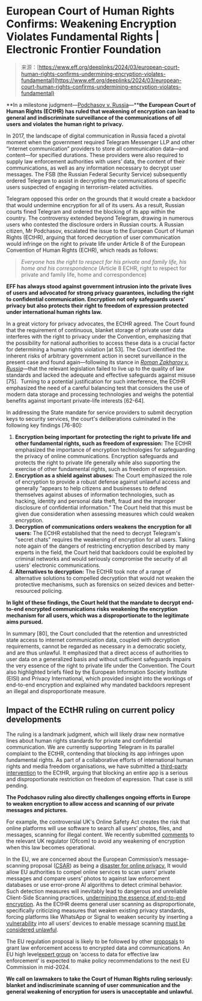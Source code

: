 <!--yml
category: 未分类
date: 2024-05-27 14:37:21
-->

# European Court of Human Rights Confirms: Weakening Encryption Violates Fundamental Rights | Electronic Frontier Foundation

> 来源：[https://www.eff.org/deeplinks/2024/03/european-court-human-rights-confirms-undermining-encryption-violates-fundamental](https://www.eff.org/deeplinks/2024/03/european-court-human-rights-confirms-undermining-encryption-violates-fundamental)

**In a milestone judgment—[Podchasov v. Russia](https://hudoc.echr.coe.int/eng/?i=001-230854)—****the European Court of Human Rights (ECtHR) has ruled that weakening of encryption can lead to general and indiscriminate surveillance of the communications of** ***all*** **users and violates the human right to privacy.**  

In 2017, the landscape of digital communication in Russia faced a pivotal moment when the government required Telegram Messenger LLP and other “internet communication” providers to store all communication data—and content—for specified durations. These providers were also required to supply law enforcement authorities with users’ data, the content of their communications, as well as any information necessary to decrypt user messages. The FSB (the Russian Federal Security Service) subsequently ordered Telegram to assist in decrypting the communications of specific users suspected of engaging in terrorism-related activities.

Telegram opposed this order on the grounds that it would create a backdoor that would undermine encryption for all of its users. As a result, Russian courts fined Telegram and ordered the blocking of its app within the country. The controversy extended beyond Telegram, drawing in numerous users who contested the disclosure orders in Russian courts. A Russian citizen, Mr Podchasov, escalated the issue to the European Court of Human Rights (ECtHR), arguing that forced decryption of user communication would infringe on the right to private life under Article 8 of the European Convention of Human Rights (ECHR), which reads as follows:  

> *Everyone has the right to respect for his private and family life, his home and his correspondence* (Article 8 ECHR, right to respect for private and family life, home and correspondence)

**EFF has always stood against government intrusion into the private lives of users and advocated for strong privacy guarantees, including the right to confidential communication. Encryption not only safeguards users’ privacy but also protects their right to freedom of expression protected under international human rights law.** 

In a great victory for privacy advocates, the ECtHR agreed. The Court found that the requirement of continuous, blanket storage of private user data interferes with the right to privacy under the Convention, emphasizing that the possibility for national authorities to access these data is a crucial factor for determining a human rights violation [at 53]. The Court identified the inherent risks of arbitrary government action in secret surveillance in the present case and found again—following its stance in [*Roman Zakharov v. Russia*](https://hudoc.echr.coe.int/fre?i=001-159324)—that the relevant legislation failed to live up to the quality of law standards and lacked the adequate and effective safeguards against misuse [75].  Turning to a potential justification for such interference, the ECtHR emphasized the need of a careful balancing test that considers the use of modern data storage and processing technologies and weighs the potential benefits against important private-life interests [62-64]. 

In addressing the State mandate for service providers to submit decryption keys to security services, the court's deliberations culminated in the following key findings [76-80]:

1.  **Encryption being important for protecting the right to private life and other fundamental rights, such as freedom of expression:** The ECtHR emphasized the importance of encryption technologies for safeguarding the privacy of online communications. Encryption safeguards and protects the right to private life generally while also supporting the exercise of other fundamental rights, such as freedom of expression.
2.  **Encryption as a shield against abuses:** The Court emphasized the role of encryption to provide a robust defense against unlawful access and generally “appears to help citizens and businesses to defend themselves against abuses of information technologies, such as hacking, identity and personal data theft, fraud and the improper disclosure of confidential information.” The Court held that this must be given due consideration when assessing measures which could weaken encryption.
3.  **Decryption of communications orders weakens the encryption for all users:** The ECtHR established that the need to decrypt Telegram's "secret chats" requires the weakening of encryption for all users. Taking note again of the dangers of restricting encryption described by many experts in the field, the Court held that backdoors could be exploited by criminal networks and would seriously compromise the security of all users’ electronic communications. 
4.  **Alternatives to decryption:** The ECtHR took note of a range of alternative solutions to compelled decryption that would not weaken the protective mechanisms, such as forensics on seized devices and better-resourced policing.  

**In light of these findings, the Court held that the mandate to decrypt end-to-end encrypted communications risks weakening the encryption mechanism for all users, which was a disproportionate to the legitimate aims pursued.** 

In summary [80], the Court concluded that the retention and unrestricted state access to internet communication data, coupled with decryption requirements, cannot be regarded as necessary in a democratic society, and are thus unlawful. It emphasized that a direct access of authorities to user data on a generalized basis and without sufficient safeguards impairs the very essence of the right to private life under the Convention. The Court also highlighted briefs filed by the European Information Society Institute (EISI) and Privacy International, which provided insight into the workings of end-to-end encryption and explained why mandated backdoors represent an illegal and disproportionate measure. 

## **Impact of the ECtHR ruling on current policy developments** 

The ruling is a landmark judgment, which will likely draw new normative lines about human rights standards for private and confidential communication. We are currently supporting Telegram in its parallel complaint to the ECtHR, contending that blocking its app infringes upon fundamental rights. As part of a collaborative efforts of international human rights and media freedom organisations, we have submitted a [third-party intervention](https://www.article19.org/resources/russia-blocks-telegram-app/) to the ECtHR, arguing that blocking an entire app is a serious and disproportionate restriction on freedom of expression. That case is still pending. 

**The Podchasov ruling also directly challenges ongoing efforts in Europe to weaken encryption to allow access and scanning of our private messages and pictures.** 

For example, the controversial UK's Online Safety Act creates the risk that online platforms will use software to search all users’ photos, files, and messages, scanning for illegal content. We recently submitted [comments](https://www.ofcom.org.uk/consultations-and-statements/category-1/protecting-people-from-illegal-content-online) to the relevant UK regulator (Ofcom) to avoid any weakening of encryption when this law becomes operational. 

In the EU, we are concerned about the European Commission’s message-scanning proposal ([CSAR](https://eur-lex.europa.eu/legal-content/EN/TXT/?uri=COM%3A2022%3A209%3AFIN)) as being a [disaster for online privacy.](https://www.eff.org/deeplinks/2022/05/eu-commissions-new-proposal-would-undermine-encryption-and-scan-our-messages) It would allow EU authorities to compel online services to scan users’ private messages and compare users’ photos to against law enforcement databases or use error-prone AI algorithms to detect criminal behavior. Such detection measures will inevitably lead to dangerous and unreliable Client-Side Scanning practices, [undermining the essence of end-to-end encryption](https://edri.org/our-work/european-commissions-online-csam-proposal-fails-to-find-right-solutions-to-tackle-child-sexual-abuse/). As the ECtHR deems general user scanning as disproportionate, specifically criticizing measures that weaken existing privacy standards, forcing platforms like WhatsApp or Signal to weaken security by inserting a [vulnerability](https://edri.org/wp-content/uploads/2022/10/EDRi-Position-Paper-CSAR.pdf) into all users’ devices to enable message scanning [must be considered unlawful](https://cdt.org/insights/the-european-court-of-human-rights-concludes-encryption-backdoor-mandates-violate-the-right-to-private-life-of-all-users-online/). 

The EU regulation proposal is likely to be followed by other [proposals](https://www.eff.org/deeplinks/2020/10/orders-top-eus-timetable-dismantling-end-end-encryption) to grant law enforcement access to encrypted data and communications. An EU high level[expert group](https://home-affairs.ec.europa.eu/networks/high-level-group-hlg-access-data-effective-law-enforcement_en) on ‘access to data for effective law enforcement’ is expected to make policy recommendations to the next EU Commission in mid-2024.

**We call on lawmakers to take the Court of Human Rights ruling seriously: blanket and indiscriminate scanning of user communication and the general weakening of encryption for users is unacceptable and unlawful.**